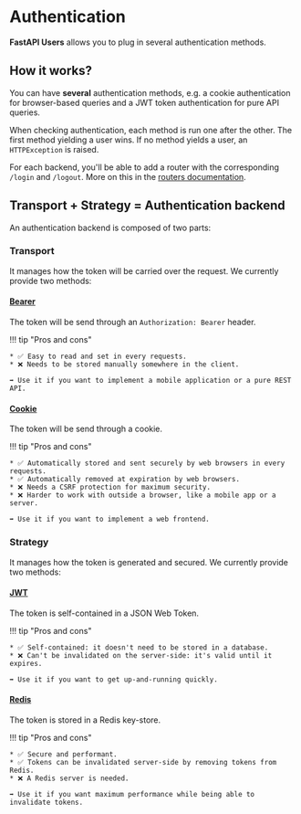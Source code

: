 # Authentication

**FastAPI Users** allows you to plug in several authentication methods.

## How it works?

You can have **several** authentication methods, e.g. a cookie authentication for browser-based queries and a JWT token authentication for pure API queries.

When checking authentication, each method is run one after the other. The first method yielding a user wins. If no method yields a user, an `HTTPException` is raised.

For each backend, you'll be able to add a router with the corresponding `/login` and `/logout`. More on this in the [routers documentation](../routers/index.md).

## Transport + Strategy = Authentication backend

An authentication backend is composed of two parts:

### Transport

It manages how the token will be carried over the request. We currently provide two methods:

#### [Bearer](transports/bearer.md)

The token will be send through an `Authorization: Bearer` header.

!!! tip "Pros and cons"

    * ✅ Easy to read and set in every requests.
    * ❌ Needs to be stored manually somewhere in the client.

    ➡️ Use it if you want to implement a mobile application or a pure REST API.

#### [Cookie](transports/cookie.md)

The token will be send through a cookie.

!!! tip "Pros and cons"

    * ✅ Automatically stored and sent securely by web browsers in every requests.
    * ✅ Automatically removed at expiration by web browsers.
    * ❌ Needs a CSRF protection for maximum security.
    * ❌ Harder to work with outside a browser, like a mobile app or a server.

    ➡️ Use it if you want to implement a web frontend.

### Strategy

It manages how the token is generated and secured. We currently provide two methods:

#### [JWT](strategy/jwt.md)

The token is self-contained in a JSON Web Token.

!!! tip "Pros and cons"

    * ✅ Self-contained: it doesn't need to be stored in a database.
    * ❌ Can't be invalidated on the server-side: it's valid until it expires.

    ➡️ Use it if you want to get up-and-running quickly.

#### [Redis](strategy/redis.md)

The token is stored in a Redis key-store.

!!! tip "Pros and cons"

    * ✅ Secure and performant.
    * ✅ Tokens can be invalidated server-side by removing tokens from Redis.
    * ❌ A Redis server is needed.

    ➡️ Use it if you want maximum performance while being able to invalidate tokens.
